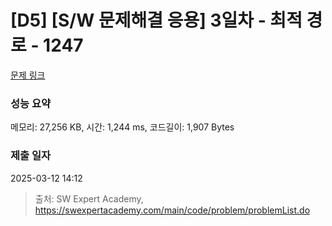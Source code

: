 # [D5] [S/W 문제해결 응용] 3일차 - 최적 경로 - 1247 

[문제 링크](https://swexpertacademy.com/main/code/problem/problemDetail.do?contestProbId=AV15OZ4qAPICFAYD) 

### 성능 요약

메모리: 27,256 KB, 시간: 1,244 ms, 코드길이: 1,907 Bytes

### 제출 일자

2025-03-12 14:12



> 출처: SW Expert Academy, https://swexpertacademy.com/main/code/problem/problemList.do